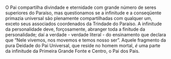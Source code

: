 ﻿O Pai compartilha divindade e eternidade com grande número de seres superiores do Paraíso, mas questionamos se a infinitude e a conseqüente primazia universal são plenamente compartilhadas com qualquer um, exceto seus associados coordenados da Trindade do Paraíso. A infinitude da personalidade deve, forçosamente, abranger toda a finitude da personalidade;  daí a verdade -  verdade literal - do ensinamento que declara que “Nele vivemos, nos movemos e temos nosso ser”. Aquele fragmento da pura Deidade do Pai Universal, que reside no homem mortal, <I>é</I> uma parte da infinitude da Primeira Grande Fonte e Centro, o Pai dos Pais.